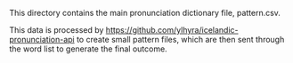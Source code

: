 This directory contains the main pronunciation dictionary file, pattern.csv.

This data is processed by https://github.com/ylhyra/icelandic-pronunciation-api
to create small pattern files, which are then sent through the word list
to generate the final outcome.
